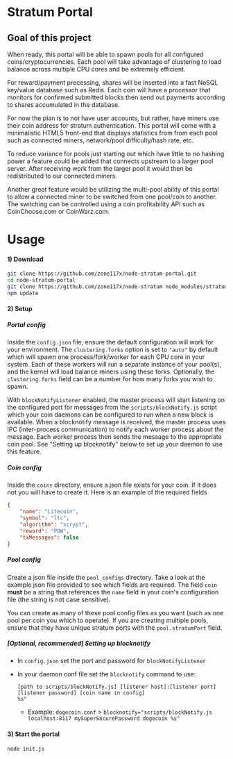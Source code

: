 # Stratum Portal

## Goal of this project
When ready, this portal will be able to spawn pools for all configured coins/cryptocurrencies.
Each pool will take advantage of clustering to load balance across multiple CPU cores and be
extremely efficient.

For reward/payment processing, shares will be inserted into a fast NoSQL key/value database such as Redis.
Each coin will have a processor that monitors for confirmed submitted blocks then send out payments
according to shares accumulated in the database.

For now the plan is to not have user accounts, but rather, have miners use their coin address for
stratum authentication. This portal will come with a minimalistic HTML5 front-end that displays
statistics from from each pool such as connected miners, network/pool difficulty/hash rate, etc.

To reduce variance for pools just starting out which have little to no hashing power a feature
could be added that connects upstream to a larger pool server. After receiving work from the larger
pool it would then be redistributed to our connected miners.

Another great feature would be utilizing the multi-pool ability of this portal to allow a connected
miner to be switched from one pool/coin to another. The switching can be controlled using a coin
profitability API such as CoinChoose.com or CoinWarz.com.




Usage
=====

#### 1) Download

```bash
git clone https://github.com/zone117x/node-stratum-portal.git
cd node-stratum-portal
git clone https://github.com/zone117x/node-stratum node_modules/stratum-pool
npm update
```

#### 2) Setup

##### Portal config
Inside the `config.json` file, ensure the default configuration will work for your environment. The `clustering.forks`
option is set to `"auto"` by default which will spawn one process/fork/worker for each CPU core in your system.
Each of these workers will run a separate instance of your pool(s), and the kernel will load balance miners
using these forks. Optionally, the `clustering.forks` field can be a number for how many forks you wish to spawn.

With `blockNotifyListener` enabled, the master process will start listening on the configured port for messages from
the `scripts/blockNotify.js` script which your coin daemons can be configured to run when a new block is available.
When a blocknotify message is received, the master process uses IPC (inter-process communication) to notify each
worker process about the message. Each worker process then sends the message to the appropriate coin pool.
See "Setting up blocknotify" below to set up your daemon to use this feature.


##### Coin config
Inside the `coins` directory, ensure a json file exists for your coin. If it does not you will have to create it.
Here is an example of the required fields
````json
{
    "name": "Litecoin",
    "symbol": "ltc",
    "algorithm": "scrypt",
    "reward": "POW",
    "txMessages": false
}
````

##### Pool config
Create a json file inside the `pool_configs` directory. Take a look at the example json file provided to see
which fields are required. The field `coin` __must__ be a string that references the `name` field in your coin's
configuration file (the string is not case sensitive).

You can create as many of these pool config files as you want (such as one pool per coin you which to operate).
If you are creating multiple pools, ensure that they have unique stratum ports with the `pool.stratumPort` field.


##### [Optional, recommended] Setting up blocknotify
  * In `config.json` set the port and password for `blockNotifyListener`
  * In your daemon conf file set the `blocknotify` command to use:

    ```
    [path to scripts/blockNotify.js] [listener host]:[listener port] [listener password] [coin name in config]
    %s"
    ```

    * Example: `dogecoin.conf` > `blocknotify="scripts/blockNotify.js localhost:8117 mySuperSecurePassword dogecoin %s"`



#### 3) Start the portal

```bash
node init.js
```